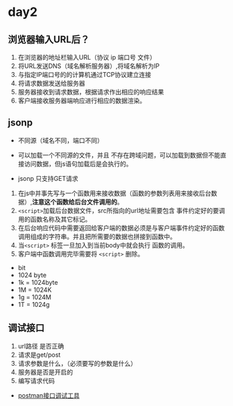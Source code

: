 # day2
## 浏览器输入URL后？
1. 在浏览器的地址栏输入URL（协议 ip 端口号 文件）
2. 将URL发送DNS（域名解析服务器）,将域名解析为IP
3. 与指定IP端口号的的计算机通过TCP协议建立连接
4. 将请求数据发送给服务器
5. 服务器接收到请求数据，根据请求作出相应的响应结果
6. 客户端接收服务器端响应进行相应的数据渲染。

## jsonp
* 不同源（域名不同，端口不同）
* <scrpipt>可以加载一个不同源的文件，并且 不存在跨域问题，可以加载到数据但不能直接访问数据，但js语句加载后是会执行的。
 
* jsonp <scrpipt> 只支持GET请求

1. 在js中并事先写与一个函数用来接收数据（函数的参数列表用来接收后台数据）,**注意这个函数给后台文件调用的**。
2.  `<script>`加载后台数据文件，src所指向的url地址需要包含 事件约定好的要调用的函数名称及其它标记。
3. 在后台响应代码中需要返回给客户端的数据必须是与客户端事件约定好的函数调用组成的字符串。并且把所需要的数据也拼接到函数中。
4. 当`<script>` 标签一旦加入到当前body中就会执行 函数的调用。
5. 客户端中函数调用完毕需要将 `<script>` 删除。

* bit
* 1024 byte 
* 1k = 1024byte
* 1M = 1024K
* 1g = 1024M
* 1T = 1024g



## 调试接口 
1. url路径 是否正确
2. 请求是get/post
3. 请求参数是什么，（必须要写的参数是什么）
4. 服务器是否是开启的
5. 编写请求代码


* [postman接口调试工具](https://www.getpostman.com/)

















































